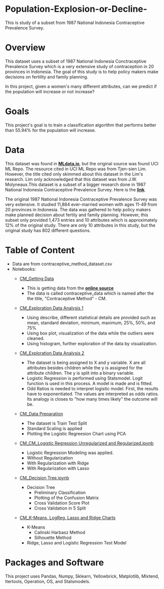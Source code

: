 # Population-Explosion-or-Decline-
This is study of a subset from 1987 National Indonesia Contraceptive Prevalence Survey.

# Overview

This dataset uses a subset of 1987 National Indonesia Conctraceptive Prevalence Survey which is a very extensive study of contraception in 20 provinces in Indonesia. The goal of this study is to help policy makers make decisions on fertility and family planning. 

In this project, given a women's many different attributes, can we predict if the population will increase or not increase?

# Goals

This project's goal is to train a classification algorithm that performs better than 55.94% for the population will increase.

# Data
This dataset was found in __[MLdata.io](https://www.mldata.io/dataset-details/contraceptive_method/)__, but the original source was found UCI ML Repo. The resource cited in UCI ML Repo was from Tjen-sien Lim. However, the title cited only skimmed about this dataset in the Lim's research. Lim only acknowledged that this dataset was from J.W. Molyneaux.This dataset is a subset of a bigger research done in 1987 National Indonesia Contraceptive Prevalence Survey. Here is the __[link]( https://dhsprogram.com/pubs/pdf/FR19/FR19.pdf)__. 

The original 1987 National Indonesia Contraceptive Prevalence Survey was very extensive. It studied 11,884 ever-married women with ages 11-49 from 20 provinces in Indonesia. The data was gathered to help policy makers make planned decision about fertily and family planning. However, this subset only provided 1,473 entries and 10 attributes which is approximately 12% of the original study. There are only 10 attributes in this study, but the original study has 802 different questions. 

# Table of Content
- Data are from contraceptive_method_dataset.csv
- Notebooks:
	- [CM_Getting Data](https://github.com/tmarissa/DATA-601/blob/main/Final%20Project/CM_Getting%20Data.ipynb)
		- This is getting data from the __[online source](https://www.mldata.io/dataset-details/contraceptive_method/)__
		- The data is called contraceptive_data which is named after the the title, "Contraceptive Method" - CM.

	- [CM_Exploration Data Analysis 1](https://github.com/tmarissa/DATA-601/blob/main/Final%20Project/CM_Exploration%20Data%20Analysis%201.ipynb)
		- Using describe, different statistical details  are provided such as mean, standard deviation, minimum, maximum, 25%, 50%, and 75%
		- Using box plot, visualization of the data while the outliers were cleaned.
		- Using histogram, further exploration of the data by visualization.

	- [CM_Exploration Data Analysis 2](https://github.com/tmarissa/DATA-601/blob/main/Final%20Project/CM_Exploration%20Data%20Analysis%202.ipynb)
		- The dataset is being assigned to X and y variable. X are all attributes besides children while the y is assigned for the attribute children. The y is split into a binary variable. 
 		- Logistic Regression is performed using Statsmodel. Logit function is used in this process. A model is made and is fitted.
	 	- Odd Ratios is needed to interpret logistic model. First, the results have to exponentiated. The values are interpreted as odds ratios. Its analogy is closes to "how many times likely" the outcome will be.

	 - [CM_Data Preparation](https://github.com/tmarissa/DATA-601/blob/main/Final%20Project/CM_Data%20Preparation.ipynb)
	 	- The dataset is Train Test Split
	 	- Standard Scaling is applied
	 	- Plotting the Logistic Regreesion Chart using PCA

	- [CM_CM_Logistic Regression Unregularized and Regularized.ipynb](https://github.com/tmarissa/DATA-601/blob/main/Final%20Project/CM_Logistic%20Regression%20Unregularized%20and%20Regularized.ipynb)
		- Logistic Regression Modeling was applied. 
		- Without Regularization
		- With Regularization with Ridge
		- With Regularization with Lasso
				 
	- [CM_Decision Tree.ipynb](https://github.com/tmarissa/DATA-601/blob/main/Final%20Project/CM_Decision%20Tree.ipynb)
		- Decision Tree
			- Preliminary Classification 
			- Plotting of the Confusion Matrix
			- Cross Validation Score Plot
			- Cross Validation in 5 Split

	- [CM_K-Means, LogReg, Lasso and Ridge Charts](https://github.com/tmarissa/DATA-601/blob/main/Final%20Project/CM_K-Means%2C%20LogReg%2C%20Lasso%20and%20Ridge%20Charts.ipynb)
		- K-Means
			- Calinski Harbasz Method
			- Silhouette Method
		- Ridge, Lasso and Logistic Regression Test Model
	
# Packages and Software
This project uses Pandas, Numpy, Sklearn, Yellowbrick, Matplotlib, Mlxtend, Itertools, Operation, OS, and Statsmodels. 

